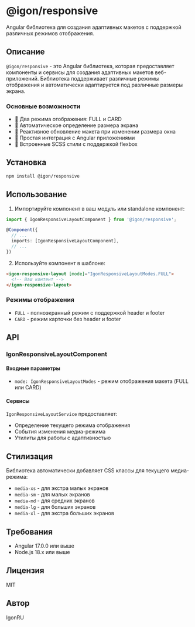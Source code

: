 # @igon/responsive

Angular библиотека для создания адаптивных макетов с поддержкой различных режимов отображения.

## Описание

`@igon/responsive` - это Angular библиотека, которая предоставляет компоненты и сервисы для создания адаптивных макетов веб-приложений. Библиотека поддерживает различные режимы отображения и автоматически адаптируется под различные размеры экрана.

### Основные возможности

- 🎨 Два режима отображения: FULL и CARD
- 📱 Автоматическое определение размера экрана
- 🔄 Реактивное обновление макета при изменении размера окна
- 🎯 Простая интеграция с Angular приложениями
- 💅 Встроенные SCSS стили с поддержкой flexbox

## Установка

```bash
npm install @igon/responsive
```

## Использование

1. Импортируйте компонент в ваш модуль или standalone компонент:

```typescript
import { IgonResponsiveLayoutComponent } from '@igon/responsive';

@Component({
  // ...
  imports: [IgonResponsiveLayoutComponent],
  // ...
})
```

2. Используйте компонент в шаблоне:

```html
<igon-responsive-layout [mode]="IgonResponsiveLayoutModes.FULL">
  <!-- Ваш контент -->
</igon-responsive-layout>
```

### Режимы отображения

- `FULL` - полноэкранный режим с поддержкой header и footer
- `CARD` - режим карточки без header и footer

## API

### IgonResponsiveLayoutComponent

#### Входные параметры

- `mode: IgonResponsiveLayoutModes` - режим отображения макета (FULL или CARD)

#### Сервисы

`IgonResponsiveLayoutService` предоставляет:
- Определение текущего режима отображения
- События изменения медиа-режима
- Утилиты для работы с адаптивностью

## Стилизация

Библиотека автоматически добавляет CSS классы для текущего медиа-режима:
- `media-xs` - для экстра малых экранов
- `media-sm` - для малых экранов
- `media-md` - для средних экранов
- `media-lg` - для больших экранов
- `media-xl` - для экстра больших экранов

## Требования

- Angular 17.0.0 или выше
- Node.js 18.x или выше

## Лицензия

MIT

## Автор

IgonRU 